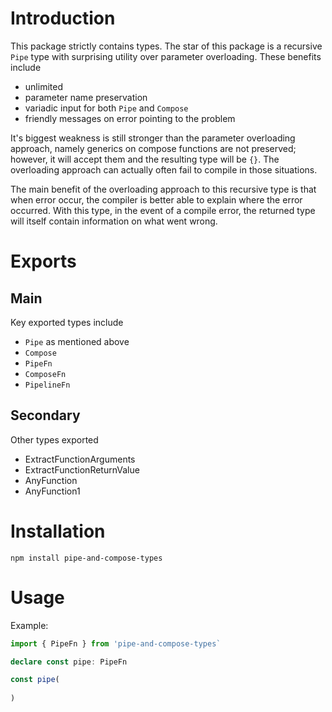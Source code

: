 # Introduction

This package strictly contains types. The star of this package is a recursive `Pipe` type with surprising utility over parameter overloading. These benefits include

* unlimited
* parameter name preservation
* variadic input for both `Pipe` and `Compose`   
* friendly messages on error pointing to the problem

It's biggest weakness is still stronger than the parameter overloading approach, namely generics on compose functions are not preserved; however, it will accept them and the resulting type will be `{}`. The overloading approach can actually often fail to compile in those situations.

The main benefit of the overloading approach to this recursive type is that when error occur, the compiler is better able to explain where the error occurred. With this type, in the event of a compile error, the returned type will itself contain information on what went wrong.

# Exports


## Main
Key exported types include 

* `Pipe` as mentioned above
* `Compose`
* `PipeFn`
* `ComposeFn`
* `PipelineFn`

## Secondary

Other types exported
* ExtractFunctionArguments
* ExtractFunctionReturnValue
* AnyFunction
* AnyFunction1

# Installation

`npm install pipe-and-compose-types`

# Usage 

Example:

```ts
import { PipeFn } from 'pipe-and-compose-types`

declare const pipe: PipeFn

const pipe(
  
)